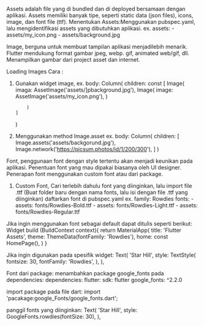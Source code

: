 Assets adalah file yang di bundled dan di deployed bersamaan dengan aplikasi. Assets memiliki banyak tipe, seperti static data (json files), icons, image, dan font file (ttf).
Menentukan Assets:Menggunakan pubspec.yaml, lalu mengidentifikasi assets yang dibutuhkan aplikasi.
ex. assets: - assets/my_icon.png - assets/background.jpg

Image, berguna untuk membuat tampilan aplikasi menjadilebih menarik.
Flutter mendukung format gambar jpeg, webp. gif, animated web/gif, dll. Menampilkan gambar dari project asset dan internet.

Loading Images Cara :

1.  Gunakan widget image,
    ex. body: Column(
    children: const [
    Image(
    imaga: AssetImage('assets/]pbackground.jpg'),
    Image(
    image: AssetImage('assets/my_icon.png'),
    )

            )
        ]

    )

2.  Menggunakan method Image.asset
    ex. body: Column(
    children: [
    Image.assets('assets/backgorund.jpg'),
    Image.network('https://picsum.photos/id/1/200/300'),
    ]
    )

Font, penggunaan font dengan style tertentu akan menjadi keunikan pada aplikasi. Penentuan font yang mau dipakai biasanya oleh UI designer. Penerapan font menggunakan custom font atau dari package.

1. Custom Font,
   Cari terlebih dahulu font yang diinginkan,
   lalu import file .ttf (Buat folder baru dengan nama fonts, lalu isi dengan file .ttf yang diinginkan)
   daftarkan font di pubspec.yaml
   ex. family: Rowdies
   fonts: - assets: fonts/Rowdies-Bold.ttf - assets: fonts/Rowdies-Light.ttf - assets: fonts/Rowdies-Regular.ttf

Jika ingin menggunakan font sebagai default dapat ditulis seperti berikut:
Widget build (BuildContext context){
return MaterialApp(
title: 'Flutter Assets',
theme: ThemeData(fontFamily: 'Rowdies'),
home: const HomePage(),
)
}

Jika ingin digunakan pada spesifik widget:
Text(
'Star Hill',
style: TextStyle(
fontsize: 30,
fontFamily: 'Rowdies',
),
),

Font dari package:
menambahkan package google_fonts pada dependencies:
dependencies:
flutter:
sdk: flutter
google_fonts: ^2.2.0

import package pada file dart:
import 'pacakage:google_Fonts/google_fonts.dart';

panggil fonts yang diinginkan:
Text(
'Star Hill',
style: GoogleFonts.rowdies(fontSize: 30),
),
